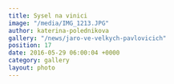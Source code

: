 ```yaml
---
title: Sysel na vinici
image: "/media/IMG_1213.JPG"
author: katerina-polednikova
gallery: "/news/jaro-ve-velkych-pavlovicich"
position: 17
date: 2016-05-29 06:00:04 +0000
category: gallery
layout: photo
---
```

